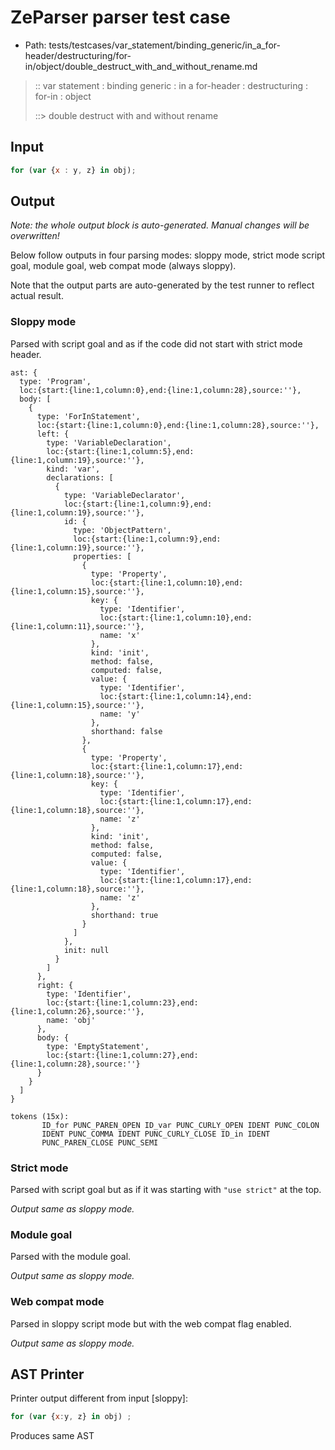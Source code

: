 # ZeParser parser test case

- Path: tests/testcases/var_statement/binding_generic/in_a_for-header/destructuring/for-in/object/double_destruct_with_and_without_rename.md

> :: var statement : binding generic : in a for-header : destructuring : for-in : object
>
> ::> double destruct with and without rename

## Input

`````js
for (var {x : y, z} in obj);
`````

## Output

_Note: the whole output block is auto-generated. Manual changes will be overwritten!_

Below follow outputs in four parsing modes: sloppy mode, strict mode script goal, module goal, web compat mode (always sloppy).

Note that the output parts are auto-generated by the test runner to reflect actual result.

### Sloppy mode

Parsed with script goal and as if the code did not start with strict mode header.

`````
ast: {
  type: 'Program',
  loc:{start:{line:1,column:0},end:{line:1,column:28},source:''},
  body: [
    {
      type: 'ForInStatement',
      loc:{start:{line:1,column:0},end:{line:1,column:28},source:''},
      left: {
        type: 'VariableDeclaration',
        loc:{start:{line:1,column:5},end:{line:1,column:19},source:''},
        kind: 'var',
        declarations: [
          {
            type: 'VariableDeclarator',
            loc:{start:{line:1,column:9},end:{line:1,column:19},source:''},
            id: {
              type: 'ObjectPattern',
              loc:{start:{line:1,column:9},end:{line:1,column:19},source:''},
              properties: [
                {
                  type: 'Property',
                  loc:{start:{line:1,column:10},end:{line:1,column:15},source:''},
                  key: {
                    type: 'Identifier',
                    loc:{start:{line:1,column:10},end:{line:1,column:11},source:''},
                    name: 'x'
                  },
                  kind: 'init',
                  method: false,
                  computed: false,
                  value: {
                    type: 'Identifier',
                    loc:{start:{line:1,column:14},end:{line:1,column:15},source:''},
                    name: 'y'
                  },
                  shorthand: false
                },
                {
                  type: 'Property',
                  loc:{start:{line:1,column:17},end:{line:1,column:18},source:''},
                  key: {
                    type: 'Identifier',
                    loc:{start:{line:1,column:17},end:{line:1,column:18},source:''},
                    name: 'z'
                  },
                  kind: 'init',
                  method: false,
                  computed: false,
                  value: {
                    type: 'Identifier',
                    loc:{start:{line:1,column:17},end:{line:1,column:18},source:''},
                    name: 'z'
                  },
                  shorthand: true
                }
              ]
            },
            init: null
          }
        ]
      },
      right: {
        type: 'Identifier',
        loc:{start:{line:1,column:23},end:{line:1,column:26},source:''},
        name: 'obj'
      },
      body: {
        type: 'EmptyStatement',
        loc:{start:{line:1,column:27},end:{line:1,column:28},source:''}
      }
    }
  ]
}

tokens (15x):
       ID_for PUNC_PAREN_OPEN ID_var PUNC_CURLY_OPEN IDENT PUNC_COLON
       IDENT PUNC_COMMA IDENT PUNC_CURLY_CLOSE ID_in IDENT
       PUNC_PAREN_CLOSE PUNC_SEMI
`````

### Strict mode

Parsed with script goal but as if it was starting with `"use strict"` at the top.

_Output same as sloppy mode._

### Module goal

Parsed with the module goal.

_Output same as sloppy mode._

### Web compat mode

Parsed in sloppy script mode but with the web compat flag enabled.

_Output same as sloppy mode._

## AST Printer

Printer output different from input [sloppy]:

````js
for (var {x:y, z} in obj) ;
````

Produces same AST
